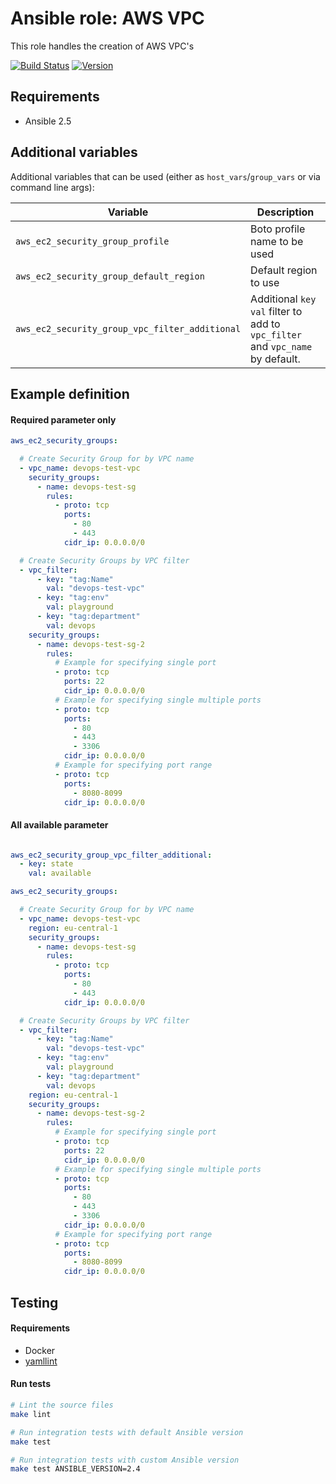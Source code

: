 # Ansible role: AWS VPC

This role handles the creation of AWS VPC's

[![Build Status](https://travis-ci.org/Flaconi/ansible-role-aws-ec2-security-group.svg?branch=master)](https://travis-ci.org/Flaconi/ansible-role-aws-ec2-security-group)
[![Version](https://img.shields.io/github/tag/Flaconi/ansible-role-aws-ec2-security-group.svg)](https://github.com/Flaconi/ansible-role-aws-ec2-security-group/tags)

## Requirements

* Ansible 2.5


## Additional variables

Additional variables that can be used (either as `host_vars`/`group_vars` or via command line args):

| Variable                                            | Description                  |
|-----------------------------------------------------|------------------------------|
| `aws_ec2_security_group_profile`                    | Boto profile name to be used |
| `aws_ec2_security_group_default_region`             | Default region to use        |
| `aws_ec2_security_group_vpc_filter_additional`      | Additional `key` `val` filter to add to `vpc_filter` and `vpc_name` by default. |


## Example definition

#### Required parameter only

```yml
aws_ec2_security_groups:

  # Create Security Group for by VPC name
  - vpc_name: devops-test-vpc
    security_groups:
      - name: devops-test-sg
        rules:
          - proto: tcp
            ports:
              - 80
              - 443
            cidr_ip: 0.0.0.0/0

  # Create Security Groups by VPC filter
  - vpc_filter:
      - key: "tag:Name"
        val: "devops-test-vpc"
      - key: "tag:env"
        val: playground
      - key: "tag:department"
        val: devops
    security_groups:
      - name: devops-test-sg-2
        rules:
          # Example for specifying single port
          - proto: tcp
            ports: 22
            cidr_ip: 0.0.0.0/0
          # Example for specifying single multiple ports
          - proto: tcp
            ports:
              - 80
              - 443
              - 3306
            cidr_ip: 0.0.0.0/0
          # Example for specifying port range
          - proto: tcp
            ports:
              - 8080-8099
            cidr_ip: 0.0.0.0/0
```

#### All available parameter
```yml

aws_ec2_security_group_vpc_filter_additional:
  - key: state
    val: available

aws_ec2_security_groups:

  # Create Security Group for by VPC name
  - vpc_name: devops-test-vpc
    region: eu-central-1
    security_groups:
      - name: devops-test-sg
        rules:
          - proto: tcp
            ports:
              - 80
              - 443
            cidr_ip: 0.0.0.0/0

  # Create Security Groups by VPC filter
  - vpc_filter:
      - key: "tag:Name"
        val: "devops-test-vpc"
      - key: "tag:env"
        val: playground
      - key: "tag:department"
        val: devops
    region: eu-central-1
    security_groups:
      - name: devops-test-sg-2
        rules:
          # Example for specifying single port
          - proto: tcp
            ports: 22
            cidr_ip: 0.0.0.0/0
          # Example for specifying single multiple ports
          - proto: tcp
            ports:
              - 80
              - 443
              - 3306
            cidr_ip: 0.0.0.0/0
          # Example for specifying port range
          - proto: tcp
            ports:
              - 8080-8099
            cidr_ip: 0.0.0.0/0
```

## Testing

#### Requirements

* Docker
* [yamllint](https://github.com/adrienverge/yamllint)

#### Run tests

```bash
# Lint the source files
make lint

# Run integration tests with default Ansible version
make test

# Run integration tests with custom Ansible version
make test ANSIBLE_VERSION=2.4
```

